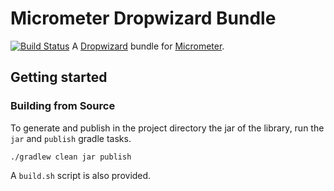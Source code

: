 # Micrometer Dropwizard Bundle
[![Build Status](https://travis-ci.org/nicolagiacchetta/micrometer-dropwizard-bundle.svg?branch=master)](https://travis-ci.org/nicolagiacchetta/micrometer-dropwizard-bundle)
A [Dropwizard](https://www.dropwizard.io/) bundle for [Micrometer](https://micrometer.io/).


## Getting started
### Building from Source
To generate and publish in the project directory the jar of the library, run the `jar` and `publish` gradle tasks.


```
./gradlew clean jar publish
```

A `build.sh` script is also provided.



